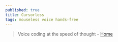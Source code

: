 ```yaml
---
published: true
title: Cursorless
tags: mouseless voice hands-free
---
```

> Voice coding at the speed of thought - [Home](https://www.cursorless.org/)

